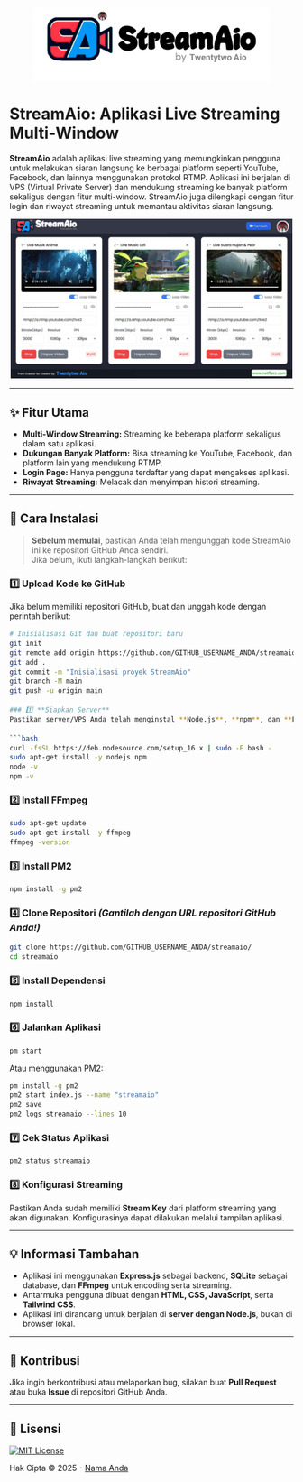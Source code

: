 <div align="center">
  <img alt="LOGO" src="https://raw.githubusercontent.com/Twentytwoaio/streamaio/refs/heads/main/img/logo.png" width="420" height="auto" />
</div>

# StreamAio: Aplikasi Live Streaming Multi-Window

**StreamAio** adalah aplikasi live streaming yang memungkinkan pengguna untuk melakukan siaran langsung ke berbagai platform seperti YouTube, Facebook, dan lainnya menggunakan protokol RTMP. Aplikasi ini berjalan di VPS (Virtual Private Server) dan mendukung streaming ke banyak platform sekaligus dengan fitur multi-window. StreamAio juga dilengkapi dengan fitur login dan riwayat streaming untuk memantau aktivitas siaran langsung.

<p align="center">
  <img alt="screenshot" src="https://raw.githubusercontent.com/Twentytwoaio/streamaio/refs/heads/main/img/screenshot.jpg" width="500px" height="auto" />
</p>

---

## ✨ Fitur Utama

- **Multi-Window Streaming:** Streaming ke beberapa platform sekaligus dalam satu aplikasi.
- **Dukungan Banyak Platform:** Bisa streaming ke YouTube, Facebook, dan platform lain yang mendukung RTMP.
- **Login Page:** Hanya pengguna terdaftar yang dapat mengakses aplikasi.
- **Riwayat Streaming:** Melacak dan menyimpan histori streaming.

---

## 📌 Cara Instalasi

> **Sebelum memulai**, pastikan Anda telah mengunggah kode StreamAio ini ke repositori GitHub Anda sendiri.  
> Jika belum, ikuti langkah-langkah berikut:

### **1️⃣ Upload Kode ke GitHub**
Jika belum memiliki repositori GitHub, buat dan unggah kode dengan perintah berikut:

```bash
# Inisialisasi Git dan buat repositori baru
git init
git remote add origin https://github.com/GITHUB_USERNAME_ANDA/streamaio.git
git add .
git commit -m "Inisialisasi proyek StreamAio"
git branch -M main
git push -u origin main

### 1️⃣ **Siapkan Server**
Pastikan server/VPS Anda telah menginstal **Node.js**, **npm**, dan **FFmpeg** sebelum meng-clone repositori ini.

```bash
curl -fsSL https://deb.nodesource.com/setup_16.x | sudo -E bash -
sudo apt-get install -y nodejs npm
node -v
npm -v
```

### 2️⃣ **Install FFmpeg**
```bash
sudo apt-get update
sudo apt-get install -y ffmpeg
ffmpeg -version
```

### 3️⃣ **Install PM2**
```bash
npm install -g pm2
```

### 4️⃣ **Clone Repositori** *(Gantilah dengan URL repositori GitHub Anda!)*
```bash
git clone https://github.com/GITHUB_USERNAME_ANDA/streamaio/
cd streamaio
```

### 5️⃣ **Install Dependensi**
```bash
npm install
```

### 6️⃣ **Jalankan Aplikasi**
```bash
pm start
```
Atau menggunakan PM2:
```bash
pm install -g pm2
pm2 start index.js --name "streamaio"
pm2 save
pm2 logs streamaio --lines 10
```

### 7️⃣ **Cek Status Aplikasi**
```bash
pm2 status streamaio
```

### 8️⃣ **Konfigurasi Streaming**
Pastikan Anda sudah memiliki **Stream Key** dari platform streaming yang akan digunakan. Konfigurasinya dapat dilakukan melalui tampilan aplikasi.

---

## 💡 Informasi Tambahan

- Aplikasi ini menggunakan **Express.js** sebagai backend, **SQLite** sebagai database, dan **FFmpeg** untuk encoding serta streaming.
- Antarmuka pengguna dibuat dengan **HTML, CSS, JavaScript**, serta **Tailwind CSS**.
- Aplikasi ini dirancang untuk berjalan di **server dengan Node.js**, bukan di browser lokal.

---

## 🤝 Kontribusi

Jika ingin berkontribusi atau melaporkan bug, silakan buat **Pull Request** atau buka **Issue** di repositori GitHub Anda.

---

## 📜 Lisensi

[![MIT License](https://img.shields.io/badge/License-MIT-green.svg)](https://github.com/GITHUB_URL_ANDA/streamaio/blob/main/LICENSE)

Hak Cipta © 2025 - [Nama Anda](https://github.com/Twentytwoaio)
